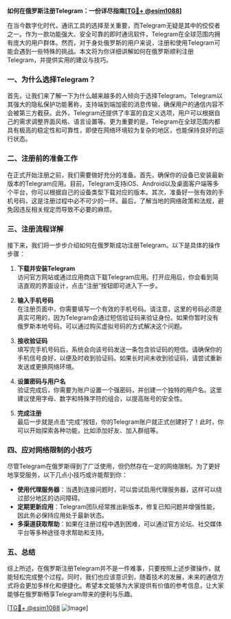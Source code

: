 **如何在俄罗斯注册Telegram：一份详尽指南[[TG💪+ @esim1088](https://t.me/s/esim1088)]**

在当今数字化时代，通讯工具的选择至关重要，而Telegram无疑是其中的佼佼者之一。作为一款功能强大、安全可靠的即时通讯软件，Telegram在全球范围内拥有庞大的用户群体。然而，对于身处俄罗斯的用户来说，注册和使用Telegram可能会遇到一些特殊的挑战。本文将为你详细讲解如何在俄罗斯顺利注册Telegram，并提供实用的建议与技巧。

### 一、为什么选择Telegram？

首先，让我们来了解一下为什么越来越多的人倾向于选择Telegram。Telegram以其强大的隐私保护功能著称，支持端到端加密的消息传输，确保用户的通信内容不会被第三方截获。此外，Telegram还提供了丰富的自定义选项，用户可以根据自己的需求调整界面风格、语言设置等。更为重要的是，Telegram在全球范围内都具有极高的稳定性和可靠性，即使在网络环境较为复杂的地区，也能保持良好的运行状态。

### 二、注册前的准备工作

在正式开始注册之前，我们需要做好充分的准备。首先，确保你的设备已安装最新版本的Telegram应用。目前，Telegram支持iOS、Android以及桌面客户端等多个平台，你可以根据自己的设备类型下载对应的版本。其次，准备好一张有效的手机号码，这是注册过程中必不可少的一环。最后，了解当地的网络政策和法规，避免因违反相关规定而导致不必要的麻烦。

### 三、注册流程详解

接下来，我们将一步步介绍如何在俄罗斯成功注册Telegram。以下是具体的操作步骤：

1. **下载并安装Telegram**  
   访问官方网站或通过应用商店下载Telegram应用。打开应用后，你会看到简洁直观的界面设计，点击“注册”按钮即可进入下一步。

2. **输入手机号码**  
   在注册页面中，你需要填写一个有效的手机号码。请注意，这里的号码必须是真实可用的，因为Telegram会通过短信验证码来验证身份。如果你暂时没有俄罗斯本地号码，可以通过购买虚拟号码的方式解决这个问题。

3. **接收验证码**  
   填写完手机号码后，系统会向该号码发送一条包含验证码的短信。请确保你的手机信号良好，以便及时收到验证码。如果长时间未收到验证码，请尝试重新发送或更换网络环境。

4. **设置密码与用户名**  
   验证完成后，你需要为账户设置一个强密码，并创建一个独特的用户名。这里建议使用字母、数字和特殊字符的组合，以提高账号的安全性。

5. **完成注册**  
   最后一步就是点击“完成”按钮，你的Telegram账户就正式创建好了！此时，你可以开始探索各种功能，比如添加好友、加入群组等。

### 四、应对网络限制的小技巧

尽管Telegram在俄罗斯得到了广泛使用，但仍然存在一定的网络限制。为了更好地享受服务，以下几点小技巧或许能帮到你：

- **使用代理服务器**：当遇到连接问题时，可以尝试启用代理服务器，这样可以绕过部分地区的访问障碍。
- **定期更新应用**：Telegram团队经常推出新版本，修复已知问题并增强性能，因此务必保持应用处于最新状态。
- **多渠道获取帮助**：如果在注册过程中遇到困难，可以通过官方论坛、社交媒体平台等多种途径寻求帮助和支持。

### 五、总结

综上所述，在俄罗斯注册Telegram并不是一件难事，只要按照上述步骤操作，就能轻松完成整个过程。同时，我们也应该意识到，随着技术的发展，未来的通信方式将会更加多样化和便捷化。希望本文能够为大家提供有价值的参考信息，让大家能够在俄罗斯畅享Telegram带来的便利与乐趣。

[[TG💪+ @esim1088](https://t.me/s/esim1088) ![Image](https://i.postimg.cc/4NQfJmqS/Snipaste-2025-05-13-00-14-12.png)]